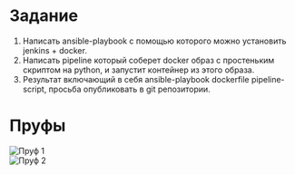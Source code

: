 # Задание
1. Написать ansible-playbook с помощью которого можно установить jenkins + docker.  
2. Написать pipeline который соберет docker образ с простеньким скриптом на python, и запустит контейнер из этого образа.  
3. Результат включающий в себя ansible-playbook dockerfile pipeline-script, просьба опубликовать в git репозитории.  

# Пруфы
![Пруф 1](https://i.ibb.co/HT7HGfC/proof1.png)  
![Пруф 2](https://i.ibb.co/TkHTQTF/proof2.png)  